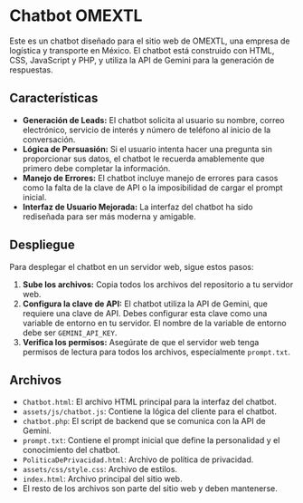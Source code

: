 # Chatbot OMEXTL

Este es un chatbot diseñado para el sitio web de OMEXTL, una empresa de logística y transporte en México. El chatbot está construido con HTML, CSS, JavaScript y PHP, y utiliza la API de Gemini para la generación de respuestas.

## Características

-   **Generación de Leads:** El chatbot solicita al usuario su nombre, correo electrónico, servicio de interés y número de teléfono al inicio de la conversación.
-   **Lógica de Persuasión:** Si el usuario intenta hacer una pregunta sin proporcionar sus datos, el chatbot le recuerda amablemente que primero debe completar la información.
-   **Manejo de Errores:** El chatbot incluye manejo de errores para casos como la falta de la clave de API o la imposibilidad de cargar el prompt inicial.
-   **Interfaz de Usuario Mejorada:** La interfaz del chatbot ha sido rediseñada para ser más moderna y amigable.

## Despliegue

Para desplegar el chatbot en un servidor web, sigue estos pasos:

1.  **Sube los archivos:** Copia todos los archivos del repositorio a tu servidor web.
2.  **Configura la clave de API:** El chatbot utiliza la API de Gemini, que requiere una clave de API. Debes configurar esta clave como una variable de entorno en tu servidor. El nombre de la variable de entorno debe ser `GEMINI_API_KEY`.
3.  **Verifica los permisos:** Asegúrate de que el servidor web tenga permisos de lectura para todos los archivos, especialmente `prompt.txt`.

## Archivos

-   `Chatbot.html`: El archivo HTML principal para la interfaz del chatbot.
-   `assets/js/chatbot.js`: Contiene la lógica del cliente para el chatbot.
-   `chatbot.php`: El script de backend que se comunica con la API de Gemini.
-   `prompt.txt`: Contiene el prompt inicial que define la personalidad y el conocimiento del chatbot.
-   `PoliticaDePrivacidad.html`: Archivo de política de privacidad.
-   `assets/css/style.css`: Archivo de estilos.
-   `index.html`: Archivo principal del sitio web.
-   El resto de los archivos son parte del sitio web y deben mantenerse.
